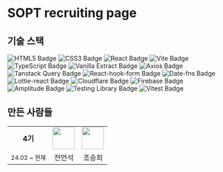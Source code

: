 # SOPT recruiting page

## 기술 스택

<img src="https://img.shields.io/badge/HTML5-e34f26?style=flat-square&logo=html5&logoColor=white" alt="HTML5 Badge"/></a>
<img src="https://img.shields.io/badge/CSS3-1572B6?style=flat-square&logo=css3&logoColor=white" alt="CSS3 Badge"/></a>
<img src="https://img.shields.io/badge/React-61DAFB?style=flat-square&logo=react&logoColor=white" alt="React Badge"/></a>
<img src="https://img.shields.io/badge/Vite-646CFF?style=flat-square&logo=vite&logoColor=white" alt="Vite Badge"/></a>
<img src="https://img.shields.io/badge/TypeScript-3776AB?style=flat-square&logo=typescript&logoColor=white" alt="TypeScript Badge"/></a>
<img src="https://img.shields.io/badge/Vanilla--extract-7F5D4C?style=flat-square&logo=vanilla-extract&logoColor=white" alt="Vanilla Extract Badge"/>
</a>
<img src="https://img.shields.io/badge/Axios-5A29E4?style=flat-square&logo=axios&logoColor=white" alt="Axios Badge"/></a>
<img src="https://img.shields.io/badge/Tanstack%20Query-FF4154?style=flat-square&logo=react-query&logoColor=white" alt="Tanstack Query Badge"/></a>
<img src="https://img.shields.io/badge/React--hook--form-EC5990?style=flat-square&logo=react-hook-form&logoColor=white" alt="React-hook-form Badge"/></a>
<img src="https://img.shields.io/badge/Date--fns-3D7DCA?style=flat-square&logo=date-fns&logoColor=white" alt="Date-fns Badge"/></a>
<img src="https://img.shields.io/badge/Lottie--react-4F8DF5?style=flat-square&logo=lottie-react&logoColor=white" alt="Lottie-react Badge"/></a>
<img src="https://img.shields.io/badge/Cloudflare-F38020?style=flat-square&logo=cloudflare&logoColor=white" alt="Cloudflare Badge"/></a>
<img src="https://img.shields.io/badge/Firebase-FFCA28?style=flat-square&logo=firebase&logoColor=white" alt="Firebase Badge"/></a>
<img src="https://img.shields.io/badge/Amplitude-FF9D00?style=flat-square&logo=amplitude&logoColor=white" alt="Amplitude Badge"/></a>
<img src="https://img.shields.io/badge/Testing%20Library-E33332?style=flat-square&logo=testing-library&logoColor=white" alt="Testing Library Badge"/>
<img src="https://img.shields.io/badge/Vitest-6E9F18?style=flat-square&logo=vitest&logoColor=white" alt="Vitest Badge"/>

## 만든 사람들

<div align="center">
<table align="center">
<tr>
   <tr align="center">
      <td >
       <b>4기</b>
      </td>
       <td>
            <a href="https://github.com/eonseok-jeon" target="_blank" rel="noreferrer noopener">
              <img src="https://github.com/eonseok-jeon.png" width="50" />
            </a> 
        </td>
        <td >
            <a href="https://github.com/lydiacho" target="_blank" rel="noreferrer noopener">
              <img src="https://github.com/lydiacho.png" width="50" />
            </a>
        </td>
    </tr>
    <tr align="center">
     <td><sub>24.02 ~ 현재</sup></td>
        <td>
            전언석 <br />
        </td>
        <td>
            조승희 <br/>
        </td>
    </tr>
</tr>
</table>
</div>
